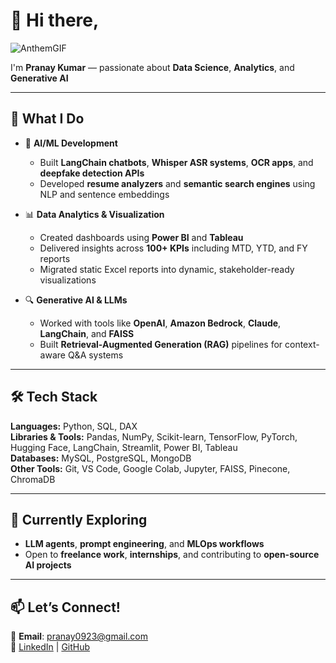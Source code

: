 # 👋 Hi there,

![AnthemGIF](https://github.com/user-attachments/assets/f93a94e3-df44-433f-9513-349cac9c8122)

I'm **Pranay Kumar** — passionate about **Data Science**, **Analytics**, and **Generative AI**

---

## 🚀 What I Do

- 🤖 **AI/ML Development**  
  - Built **LangChain chatbots**, **Whisper ASR systems**, **OCR apps**, and **deepfake detection APIs**  
  - Developed **resume analyzers** and **semantic search engines** using NLP and sentence embeddings  

- 📊 **Data Analytics & Visualization**  
  - Created dashboards using **Power BI** and **Tableau**  
  - Delivered insights across **100+ KPIs** including MTD, YTD, and FY reports  
  - Migrated static Excel reports into dynamic, stakeholder-ready visualizations  

- 🔍 **Generative AI & LLMs**  
  - Worked with tools like **OpenAI**, **Amazon Bedrock**, **Claude**, **LangChain**, and **FAISS**  
  - Built **Retrieval-Augmented Generation (RAG)** pipelines for context-aware Q&A systems  

---

## 🛠️ Tech Stack

**Languages:** Python, SQL, DAX  
**Libraries & Tools:** Pandas, NumPy, Scikit-learn, TensorFlow, PyTorch, Hugging Face, LangChain, Streamlit, Power BI, Tableau  
**Databases:** MySQL, PostgreSQL, MongoDB  
**Other Tools:** Git, VS Code, Google Colab, Jupyter, FAISS, Pinecone, ChromaDB  

---

## 🌱 Currently Exploring

- **LLM agents**, **prompt engineering**, and **MLOps workflows**  
- Open to **freelance work**, **internships**, and contributing to **open-source AI projects**  

---

## 📫 Let’s Connect!

📧 **Email**: [pranay0923@gmail.com](mailto:pranay0923@gmail.com)  
🔗 [LinkedIn](https://www.linkedin.com/in/mudigondapranay) | [GitHub](https://github.com/pranay0923)
